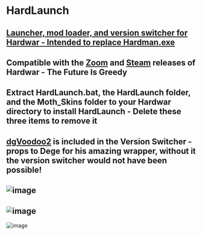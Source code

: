 # HardLaunch
[Launcher, mod loader, and version switcher for Hardwar - Intended to replace Hardman.exe](https://github.com/Bladez1992/HardLaunch/releases)
--------------------------------------------------------------------------------------------------------------------------------------------------------------------------
Compatible with the [Zoom](https://www.zoom-platform.com/product/hardwar) and [Steam](https://store.steampowered.com/app/1500540/Hardwar) releases of Hardwar - The Future Is Greedy
--------------------------------------------------------------------------------------------------------------------------------------------------------------------------
Extract HardLaunch.bat, the HardLaunch folder, and the Moth_Skins folder to your Hardwar directory to install HardLaunch - Delete these three items to remove it
--------------------------------------------------------------------------------------------------------------------------------------------------------------------------
[dgVoodoo2](http://dege.freeweb.hu) is included in the Version Switcher - props to Dege for his amazing wrapper, without it the version switcher would not have been possible!
--------------------------------------------------------------------------------------------------------------------------------------------------------------------------
![image](https://user-images.githubusercontent.com/49579859/224608326-91122c59-0bf2-4402-aa06-025daf097def.png)
--------------------------------------------------------------------------------------------------------------------------------------------------------------------------
![image](https://user-images.githubusercontent.com/49579859/224609558-dcfbe655-07fe-466f-8d15-79ca29961944.png)
--------------------------------------------------------------------------------------------------------------------------------------------------------------------------
![image](https://user-images.githubusercontent.com/49579859/224608403-c1ab4357-ecfa-4dd0-908f-e4d538ba999a.png)
